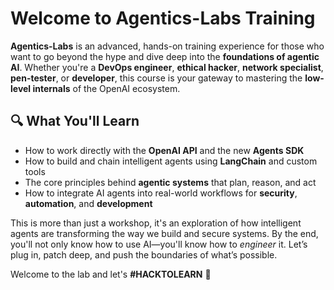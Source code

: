 # Welcome to Agentics-Labs Training

**Agentics-Labs** is an advanced, hands-on training experience for those who want to go beyond the hype and dive deep into the **foundations of agentic AI**. Whether you're a **DevOps engineer**, **ethical hacker**, **network specialist**, **pen-tester**, or **developer**, this course is your gateway to mastering the **low-level internals** of the OpenAI ecosystem.

## 🔍 What You'll Learn

- How to work directly with the **OpenAI API** and the new **Agents SDK**
- How to build and chain intelligent agents using **LangChain** and custom tools
- The core principles behind **agentic systems** that plan, reason, and act
- How to integrate AI agents into real-world workflows for **security**, **automation**, and **development**

This is more than just a workshop, it's an exploration of how intelligent agents are transforming the way we build and secure systems.
By the end, you'll not only know how to use AI—you'll know how to *engineer* it.
Let’s plug in, patch deep, and push the boundaries of what’s possible.

Welcome to the lab and let's **#HACKTOLEARN** 🚀
